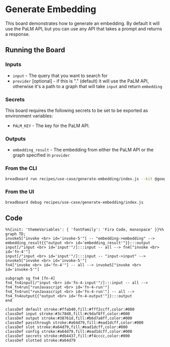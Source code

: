 # Generate Embedding

This board demonstrates how to generate an embedding. By default it will use the PaLM API, but you can use any API that takes a prompt and returns a response.

## Running the Board

### Inputs

- `input` - The query that you want to search for
- `provider` [optional] - if this is "." (default) it will use the PaLM API, otherwise it's a path to a graph that will take `input` and return `embedding`

### Secrets

This board requires the following secrets to be set to be exported as environment variables:

- `PALM_KEY` - The key for the PaLM API.

### Outputs

- `embedding_result` - The embedding from either the PaLM API or the graph specified in `provider`

### From the CLI

```bash
breadboard run recipes/use-case/generate-embedding/index.js --kit @google-labs/llm-starter --kit @google-labs/core-kit --kit @google-labs/palm-kit -i "{\"input\":\"Testing\"}"
```

### From the UI

```bash
breadboard debug recipes/use-case/generate-embedding/index.js
```

## Code

```mermaid
%%{init: 'themeVariables': { 'fontFamily': 'Fira Code, monospace' }}%%
graph TD;
invoke5["invoke <br> id='invoke-5'"] -- "embedding->embedding" --> embedding_result{{"output <br> id='embedding_result'"}}:::output
input[/"input <br> id='input'"/]:::input -- all --> fn4["invoke <br> id='fn-4'"]
input[/"input <br> id='input'"/]:::input -- "input->input" --> invoke5["invoke <br> id='invoke-5'"]
fn4["invoke <br> id='fn-4'"] -- all --> invoke5["invoke <br> id='invoke-5'"]

subgraph sg_fn4 [fn-4]
fn4_fn4input[/"input <br> id='fn-4-input'"/]:::input -- all --> fn4_fn4run["runJavascript <br> id='fn-4-run'"]
fn4_fn4run["runJavascript <br> id='fn-4-run'"] -- all --> fn4_fn4output{{"output <br> id='fn-4-output'"}}:::output
end

classDef default stroke:#ffab40,fill:#fff2ccff,color:#000
classDef input stroke:#3c78d8,fill:#c9daf8ff,color:#000
classDef output stroke:#38761d,fill:#b6d7a8ff,color:#000
classDef passthrough stroke:#a64d79,fill:#ead1dcff,color:#000
classDef slot stroke:#a64d79,fill:#ead1dcff,color:#000
classDef config stroke:#a64d79,fill:#ead1dcff,color:#000
classDef secrets stroke:#db4437,fill:#f4cccc,color:#000
classDef slotted stroke:#a64d79
```
